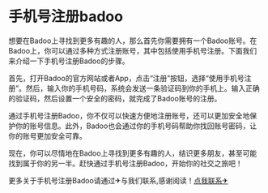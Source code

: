 # 手机号注册badoo

想要在Badoo上寻找到更多有趣的人，那么首先你需要拥有一个Badoo账号。在Badoo上，你可以通过多种方式注册账号，其中包括使用手机号注册。下面我们来介绍一下手机号注册Badoo的步骤。

首先，打开Badoo的官方网站或者App，点击“注册”按钮，选择“使用手机号注册”。然后，输入你的手机号码，系统会发送一条验证码到你的手机上。输入正确的验证码，然后设置一个安全的密码，就完成了Badoo账号的注册。

通过手机号注册Badoo，你不仅可以快速方便地注册账号，还可以更加安全地保护你的账号信息。此外，Badoo也会通过你的手机号码帮助你找回账号密码，让你的账号更加安全可靠。

现在，你可以尽情地在Badoo上寻找到更多有趣的人，结识更多朋友，甚至可能找到属于你的另一半。赶快通过手机号注册Badoo，开始你的社交之旅吧！

更多关于手机号注册Badoo请通过✈与我们联系,感谢阅读！[点我联系✈](https://ad.G208.com)
